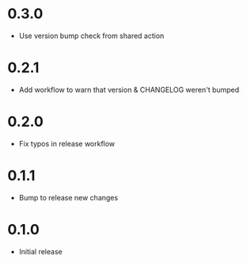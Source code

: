 # 0.3.0

* Use version bump check from shared action

# 0.2.1

* Add workflow to warn that version & CHANGELOG weren't bumped

# 0.2.0

* Fix typos in release workflow

# 0.1.1

* Bump to release new changes

# 0.1.0

* Initial release
